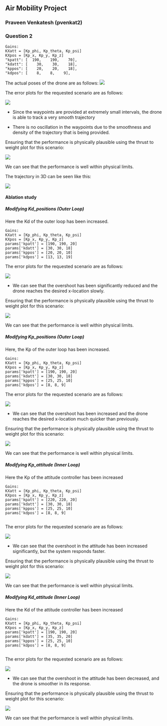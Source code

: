 ## Air Mobility Project
### Praveen Venkatesh (pvenkat2)



### Question 2

```
Gains: 
KXatt = [Kp_phi, Kp_theta, Kp_psi]
KXpos = [Kp_x, Kp_y, Kp_z]
"kpatt": [  190,    190,    70],
"kdatt": [    30,    30,    18],
"kppos": [    20,    20,    18],
"kdpos": [    8,    8,    9],
```

The actual poses of the drone are as follows:
![](outputs/3/a_states.png)

The error plots for the requested scenario are as follows:

![](outputs/3/a_stateErrors.png)



- Since the waypoints are provided at extremely small intervals, the drone is able to track a very smooth trajectory

- There is no oscillation in the waypoints due to the smoothness and density of the trajectory that is being provided.

Ensuring that the performance is physically plausible using the thrust to weight plot for this scenario:
 
![](outputs/3/a_fbyw.png)

We can see that the performance is well within physical limits.

The trajectory in 3D can be seen like this:

![](outputs/3/a_trajectory.png)

#### Ablation study 

##### Modifying Kd_positions (Outer Loop)
Here the Kd of the outer loop has been increased.

```
Gains: 
KXatt = [Kp_phi, Kp_theta, Kp_psi]
KXpos = [Kp_x, Kp_y, Kp_z]
params['kpatt'] = [190, 190, 20]
params['kdatt'] = [30, 30, 18]
params['kppos'] = [20, 20, 10]
params['kdpos'] = [13, 13, 19]
```
The error plots for the requested scenario are as follows:

![](outputs/3/gains2_kdpos_stateErrors.png)

- We can see that the overshoot has been significantly reduced and the drone reaches the desired x-location slowly.

Ensuring that the performance is physically plausible using the thrust to weight plot for this scenario:
 
![](outputs/3/gains2_kdpos_fbyw.png)

We can see that the performance is well within physical limits.

##### Modifying Kp_positions (Outer Loop)

Here, the Kp of the outer loop has been increased.

```
Gains: 
KXatt = [Kp_phi, Kp_theta, Kp_psi]
KXpos = [Kp_x, Kp_y, Kp_z]
params['kpatt'] = [190, 190, 20]
params['kdatt'] = [30, 30, 18]
params['kppos'] = [25, 25, 10]
params['kdpos'] = [8, 8, 9]
```
The error plots for the requested scenario are as follows:

![](outputs/3/gains3_kppos_stateErrors.png)

- We can see that the overshoot has been increased and the drone reaches the desired x-location much quicker than previously.

Ensuring that the performance is physically plausible using the thrust to weight plot for this scenario:
 
![](outputs/3/gains3_kppos_fbyw.png)

We can see that the performance is well within physical limits.



##### Modifying Kp_attitude (Inner Loop)

Here the Kp of the attitude controller has been increased

```
Gains: 
KXatt = [Kp_phi, Kp_theta, Kp_psi]
KXpos = [Kp_x, Kp_y, Kp_z]
params['kpatt'] = [220, 220, 20]
params['kdatt'] = [30, 30, 18]
params['kppos'] = [25, 25, 10]
params['kdpos'] = [8, 8, 9]
        
```
The error plots for the requested scenario are as follows:

![](outputs/3/gains3_kppos_stateErrors.png)

- We can see that the overshoot in the attitude has been increased significantly, but the system responds faster.

Ensuring that the performance is physically plausible using the thrust to weight plot for this scenario:
 
![](outputs/3/gains3_kppos_fbyw.png)

We can see that the performance is well within physical limits.


##### Modifying Kd_attitude (Inner Loop)

Here the Kd of the attitude controller has been increased

```
Gains: 
KXatt = [Kp_phi, Kp_theta, Kp_psi]
KXpos = [Kp_x, Kp_y, Kp_z]
params['kpatt'] = [190, 190, 20]
params['kdatt'] = [35, 35, 20]
params['kppos'] = [25, 25, 10]
params['kdpos'] = [8, 8, 9]
        
```
The error plots for the requested scenario are as follows:

![](outputs/3/gains4_kdatt_stateErrors.png)

- We can see that the overshoot in the attitude has been decreased, and the drone is smoother in its response.

Ensuring that the performance is physically plausible using the thrust to weight plot for this scenario:
 
![](outputs/3/gains3_kppos_fbyw.png)

We can see that the performance is well within physical limits.
